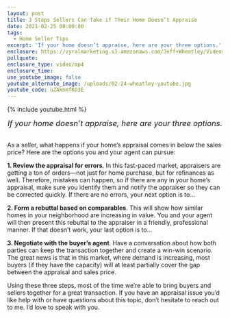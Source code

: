 ```yaml
---
layout: post
title: 3 Steps Sellers Can Take if Their Home Doesn’t Appraise
date: 2021-02-25 00:00:00
tags:
  - Home Seller Tips
excerpt: 'If your home doesn’t appraise, here are your three options.'
enclosure: https://vyralmarketing.s3.amazonaws.com/Jeff+Wheatley/Videos/2021/3+Steps+Sellers+Can+Take+if+Their+Home+Doesn%E2%80%99t+Appraise.mp4
pullquote:
enclosure_type: video/mp4
enclosure_time:
use_youtube_image: false
youtube_alternate_image: /uploads/02-24-wheatley-youtube.jpg
youtube_code: uZAknmfKO3E
---
```


{% include youtube.html %}

<center style="font-size: 18px;"><em>If your home doesn&rsquo;t appraise, here are your three options.</em></center>

<br>As a seller, what happens if your home’s appraisal comes in below the sales price? Here are the options you and your agent can pursue:

**1\. Review the appraisal for errors**. In this fast-paced market, appraisers are getting a ton of orders—not just for home purchase, but for refinances as well. Therefore, mistakes can happen, so if there are any in your home’s appraisal, make sure you identify them and notify the appraiser so they can be corrected quickly. If there are no errors, your next option is to…

**2\. Form a rebuttal based on comparables**. This will show how similar homes in your neighborhood are increasing in value. You and your agent will then present this rebuttal to the appraiser in a friendly, professional manner. If that doesn’t work, your last option is to…

**3\. Negotiate with the buyer’s agent**. Have a conversation about how both parties can keep the transaction together and create a win-win scenario. The great news is that in this market, where demand is increasing, most buyers (if they have the capacity) will at least partially cover the gap between the appraisal and sales price.

Using these three steps, most of the time we’re able to bring buyers and sellers together for a great transaction. If you have an appraisal issue you’d like help with or have questions about this topic, don’t hesitate to reach out to me. I’d love to speak with you.
